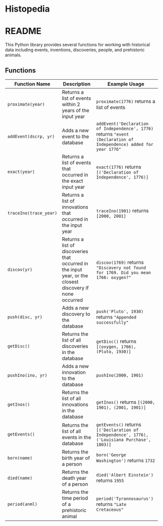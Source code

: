# Histopedia
# README

This Python library provides several functions for working with historical data including events, inventions, discoveries, people, and prehistoric animals.

## Functions

| Function Name | Description | Example Usage |
| --- | --- | --- |
| `proximate(year)` | Returns a list of events within 2 years of the input year | `proximate(1776)` returns a list of events |
| `addEvent(dscrp, yr)` | Adds a new event to the database | `addEvent('Declaration of Independence', 1776)` returns `"event (Declaration of Independence) added for year 1776"` |
| `exact(year)` | Returns a list of events that occurred in the exact input year | `exact(1776)` returns `[('Declaration of Independence', 1776)]` |
| `traceIno(trace_year)` | Returns a list of innovations that occurred in the input year | `traceIno(1901)` returns `[2000, 2001]` |
| `discov(yr)` | Returns a list of discoveries that occurred in the input year, or the closest discovery if none occurred | `discov(1769)` returns `"Discovery not found for 1769. Did you mean 1766: oxygen?"` |
| `push(disc, yr)` | Adds a new discovery to the database | `push('Pluto', 1930)` returns `"Appended successfully"` |
| `getDisc()` | Returns the list of all discoveries in the database | `getDisc()` returns `[(oxygen, 1766), (Pluto, 1930)]` |
| `pushIno(ino, yr)` | Adds a new innovation to the database | `pushIno(2000, 1901)` |
| `getInos()` | Returns the list of all innovations in the database | `getInos()` returns `[(2000, 1901), (2001, 1901)]` |
| `getEvents()` | Returns the list of all events in the database | `getEvents()` returns `[('Declaration of Independence', 1776), ('Louisiana Purchase', 1803)]` |
| `born(name)` | Returns the birth year of a person | `born('George Washington')` returns `1732` |
| `died(name)` | Returns the death year of a person | `died('Albert Einstein')` returns `1955` |
| `period(anml)` | Returns the time period of a prehistoric animal | `period('Tyrannosaurus')` returns `"Late Cretaceous"` |

